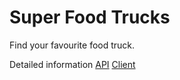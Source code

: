 # Super Food Trucks

Find your favourite food truck.

Detailed information
[API](API/)
[Client](app/)